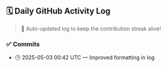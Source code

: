 ## 🗓️ Daily GitHub Activity Log

> 🤖 Auto-updated log to keep the contribution streak alive!

### ✅ Commits

- 🕒 2025-05-03 00:42 UTC — Improved formatting in log

